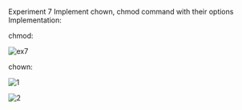 Experiment 7
Implement chown, chmod command with their options
Implementation:

chmod:


![ex7](https://github.com/user-attachments/assets/ce874ad0-9ed6-44ee-88f0-f8262768019b)



chown:


![1](https://github.com/user-attachments/assets/f0c66dd6-6f53-4b23-a8cc-f530177dc241)



![2](https://github.com/user-attachments/assets/efac802f-9723-45ae-950c-57912eba8723)



